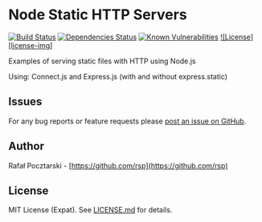 Node Static HTTP Servers
========================

[![Build Status][travis-img]][travis-url]
[![Dependencies Status][david-img]][david-url]
[![Known Vulnerabilities][snyk-img]][snyk-url]
[![License][license-img]][license-url]

Examples of serving static files with HTTP using Node.js

Using: Connect.js and Express.js (with and without express.static)

[github-url]: https://github.com/rsp/node-static-http-servers
[readme-url]: https://github.com/rsp/node-static-http-servers#readme
[issues-url]: https://github.com/rsp/node-static-http-servers/issues
[license-url]: https://github.com/rsp/node-static-http-servers/blob/master/LICENSE.md
[travis-url]: https://travis-ci.org/rsp/node-static-http-servers
[travis-img]: https://travis-ci.org/rsp/node-static-http-servers.svg?branch=master
[snyk-url]: https://snyk.io/test/github/rsp/node-static-http-servers
[snyk-img]: https://snyk.io/test/github/rsp/node-static-http-servers/badge.svg
[david-url]: https://david-dm.org/rsp/node-static-http-servers
[david-img]: https://david-dm.org/rsp/node-static-http-servers/status.svg
[github-follow-url]: https://github.com/rsp
[github-follow-img]: https://img.shields.io/github/followers/rsp.svg?style=social&label=Follow
[twitter-follow-url]: https://twitter.com/intent/follow?screen_name=pocztarski
[twitter-follow-img]: https://img.shields.io/twitter/follow/pocztarski.svg?style=social&label=Follow
[stackoverflow-url]: https://stackoverflow.com/users/613198/rsp
[stackexchange-url]: https://stackexchange.com/users/303952/rsp
[stackexchange-img]: https://stackexchange.com/users/flair/303952.png

Issues
------
For any bug reports or feature requests please
[post an issue on GitHub](https://github.com/rsp/node-static-http-servers/issues).

Author
------
Rafał Pocztarski - [https://github.com/rsp](https://github.com/rsp)

License
-------
MIT License (Expat). See [LICENSE.md](LICENSE.md) for details.
